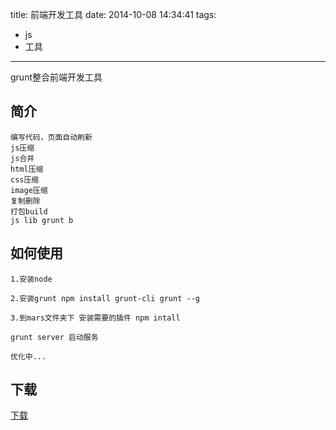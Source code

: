 title: 前端开发工具
date: 2014-10-08 14:34:41
tags:
- js 
- 工具
---
grunt整合前端开发工具
<!--more-->


## 简介
	编写代码，页面自动刷新
	js压缩
	js合并
	html压缩
	css压缩
	image压缩
	复制删除
	打包build
	js lib grunt b

## 如何使用
	1.安装node
	
	2.安装grunt npm install grunt-cli grunt --g
	
	3.到mars文件夹下 安装需要的插件 npm intall
	
	grunt server 启动服务
	
	优化中...

## 下载
[下载](https://github.com/s9013/mars)
